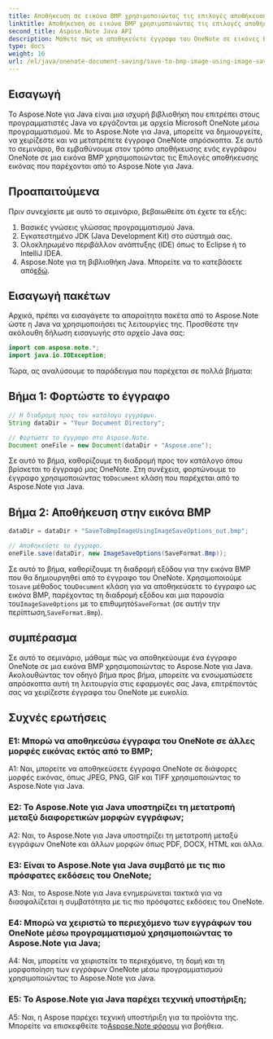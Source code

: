 ```yaml
---
title: Αποθήκευση σε εικόνα BMP χρησιμοποιώντας τις επιλογές αποθήκευσης εικόνας στο OneNote
linktitle: Αποθήκευση σε εικόνα BMP χρησιμοποιώντας τις επιλογές αποθήκευσης εικόνας στο OneNote
second_title: Aspose.Note Java API
description: Μάθετε πώς να αποθηκεύετε έγγραφα του OneNote σε εικόνες BMP μέσω προγραμματισμού χρησιμοποιώντας το Aspose.Note για Java. Οδηγός βήμα προς βήμα με παραδείγματα κώδικα.
type: docs
weight: 16
url: /el/java/onenote-document-saving/save-to-bmp-image-using-image-save-options/
---
```

## Εισαγωγή

Το Aspose.Note για Java είναι μια ισχυρή βιβλιοθήκη που επιτρέπει στους προγραμματιστές Java να εργάζονται με αρχεία Microsoft OneNote μέσω προγραμματισμού. Με το Aspose.Note για Java, μπορείτε να δημιουργείτε, να χειρίζεστε και να μετατρέπετε έγγραφα OneNote απρόσκοπτα. Σε αυτό το σεμινάριο, θα εμβαθύνουμε στον τρόπο αποθήκευσης ενός εγγράφου OneNote σε μια εικόνα BMP χρησιμοποιώντας τις Επιλογές αποθήκευσης εικόνας που παρέχονται από το Aspose.Note για Java.

## Προαπαιτούμενα

Πριν συνεχίσετε με αυτό το σεμινάριο, βεβαιωθείτε ότι έχετε τα εξής:

1. Βασικές γνώσεις γλώσσας προγραμματισμού Java.
2. Εγκατεστημένο JDK (Java Development Kit) στο σύστημά σας.
3. Ολοκληρωμένο περιβάλλον ανάπτυξης (IDE) όπως το Eclipse ή το IntelliJ IDEA.
4.  Aspose.Note για τη βιβλιοθήκη Java. Μπορείτε να το κατεβάσετε από[εδώ](https://releases.aspose.com/note/java/).

## Εισαγωγή πακέτων

Αρχικά, πρέπει να εισαγάγετε τα απαραίτητα πακέτα από το Aspose.Note ώστε η Java να χρησιμοποιήσει τις λειτουργίες της. Προσθέστε την ακόλουθη δήλωση εισαγωγής στο αρχείο Java σας:

```java
import com.aspose.note.*;
import java.io.IOException;
```

Τώρα, ας αναλύσουμε το παράδειγμα που παρέχεται σε πολλά βήματα:

## Βήμα 1: Φορτώστε το έγγραφο

```java
// Η διαδρομή προς τον κατάλογο εγγράφων.
String dataDir = "Your Document Directory";

// Φορτώστε το έγγραφο στο Aspose.Note.
Document oneFile = new Document(dataDir + "Aspose.one");
```

Σε αυτό το βήμα, καθορίζουμε τη διαδρομή προς τον κατάλογο όπου βρίσκεται το έγγραφό μας OneNote. Στη συνέχεια, φορτώνουμε το έγγραφο χρησιμοποιώντας το`Document` κλάση που παρέχεται από το Aspose.Note για Java.

## Βήμα 2: Αποθήκευση στην εικόνα BMP

```java
dataDir = dataDir + "SaveToBmpImageUsingImageSaveOptions_out.bmp";

// Αποθηκεύστε το έγγραφο.
oneFile.save(dataDir, new ImageSaveOptions(SaveFormat.Bmp));
```

 Σε αυτό το βήμα, καθορίζουμε τη διαδρομή εξόδου για την εικόνα BMP που θα δημιουργηθεί από το έγγραφο του OneNote. Χρησιμοποιούμε το`save` μέθοδος του`Document` κλάση για να αποθηκεύσετε το έγγραφο ως εικόνα BMP, παρέχοντας τη διαδρομή εξόδου και μια παρουσία του`ImageSaveOptions` με το επιθυμητό`SaveFormat` (σε αυτήν την περίπτωση,`SaveFormat.Bmp`).

## συμπέρασμα

Σε αυτό το σεμινάριο, μάθαμε πώς να αποθηκεύουμε ένα έγγραφο OneNote σε μια εικόνα BMP χρησιμοποιώντας το Aspose.Note για Java. Ακολουθώντας τον οδηγό βήμα προς βήμα, μπορείτε να ενσωματώσετε απρόσκοπτα αυτή τη λειτουργία στις εφαρμογές σας Java, επιτρέποντάς σας να χειρίζεστε έγγραφα του OneNote με ευκολία.

## Συχνές ερωτήσεις

### Ε1: Μπορώ να αποθηκεύσω έγγραφα του OneNote σε άλλες μορφές εικόνας εκτός από το BMP;

A1: Ναι, μπορείτε να αποθηκεύσετε έγγραφα OneNote σε διάφορες μορφές εικόνας, όπως JPEG, PNG, GIF και TIFF χρησιμοποιώντας το Aspose.Note για Java.

### Ε2: Το Aspose.Note για Java υποστηρίζει τη μετατροπή μεταξύ διαφορετικών μορφών εγγράφων;

A2: Ναι, το Aspose.Note για Java υποστηρίζει τη μετατροπή μεταξύ εγγράφων OneNote και άλλων μορφών όπως PDF, DOCX, HTML και άλλα.

### Ε3: Είναι το Aspose.Note για Java συμβατό με τις πιο πρόσφατες εκδόσεις του OneNote;

A3: Ναι, το Aspose.Note για Java ενημερώνεται τακτικά για να διασφαλίζεται η συμβατότητα με τις πιο πρόσφατες εκδόσεις του OneNote.

### Ε4: Μπορώ να χειριστώ το περιεχόμενο των εγγράφων του OneNote μέσω προγραμματισμού χρησιμοποιώντας το Aspose.Note για Java;

A4: Ναι, μπορείτε να χειριστείτε το περιεχόμενο, τη δομή και τη μορφοποίηση των εγγράφων OneNote μέσω προγραμματισμού χρησιμοποιώντας το Aspose.Note για Java.

### Ε5: Το Aspose.Note για Java παρέχει τεχνική υποστήριξη;

 A5: Ναι, η Aspose παρέχει τεχνική υποστήριξη για τα προϊόντα της. Μπορείτε να επισκεφθείτε το[Aspose.Note φόρουμ](https://forum.aspose.com/c/note/28) για βοήθεια.